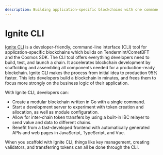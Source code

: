 ```yaml
---
description: Building application-specific blockchains with one command
---
```


# Ignite CLI

[Ignite CLI](https://ignite.com/) is a developer-friendly, command-line interface (CLI) tool for application-specific blockchains which builds on Tendermint/CometBFT and the Cosmos SDK. The CLI tool offers everything developers need to build, test, and launch a chain. It accelerates blockchain development by scaffolding and assembling all components needed for a production-ready blockchain. Ignite CLI makes the process from initial idea to production 95% faster. This lets developers build a blockchain in minutes, and frees them to focus more strongly on the business logic of their application.

With Ignite CLI, developers can:

* Create a modular blockchain written in Go with a single command.
* Start a development server to experiment with token creation and allocation, as well as module configuration.
* Allow for inter-chain token transfers by using a built-in IBC relayer to send value and data to different chains.
* Benefit from a fast-developed frontend with automatically generated APIs and web pages in JavaScript, TypeScript, and Vue.

When you scaffold with Ignite CLI, things like key management, creating validators, and transferring tokens can all be done through the CLI.
